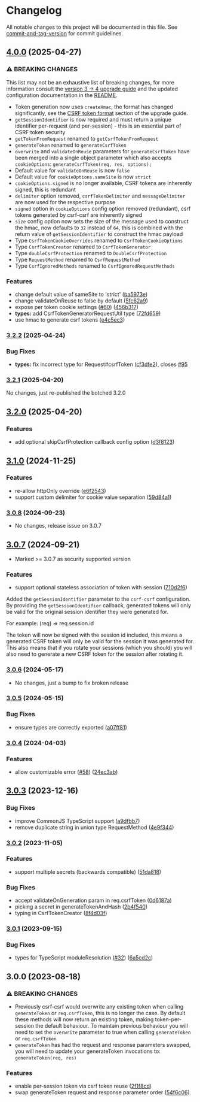 # Changelog

All notable changes to this project will be documented in this file. See [commit-and-tag-version](https://github.com/absolute-version/commit-and-tag-version) for commit guidelines.

## [4.0.0](https://github.com/Psifi-Solutions/csrf-csrf/compare/v3.0.7...v4.0.0) (2025-04-27)


### ⚠ BREAKING CHANGES

This list may not be an exhaustive list of breaking changes, for more information consult the [version 3 -> 4 upgrade guide](./UPGRADING.md#version-3---4) and the updated configuration documentation in the [README](./README.md).

* Token generation now uses `createHmac`, the format has changed significantly, see the [CSRF token format](./UPGRADING.md#csrf-token-format-has-changed) section of the upgrade guide.
* `getSessionIdentifier` is now required and must return a unique identifier per-request (and per-session) - this is an essential part of CSRF token security
* `getTokenFromRequest` renamed to `getCsrfTokenFromRequest`
* `generateToken` renamed to `generateCsrfToken`
* `overwrite` and `validateOnReuse` parameters for `generateCsrfToken` have been merged into a single object parameter which also accepts `cookieOptions`: `generateCsrfToken(req, res, options);`
* Default value for `validateOnReuse` is now `false`
* Default value for `cookieOptions.sameSite` is now `strict`
* `cookieOptions.signed` is no longer available, CSRF tokens are inherently signed, this is redundant
* `delimiter` option removed, `csrfTokenDelimiter` and `messageDelimiter` are now used for the respective purpose
* `signed` option in `cookieOptions` config option removed (redundant), csrf tokens generated by csrf-csrf are inherently signed 
* `size` config option now sets the size of the message used to construct the hmac, now defaults to `32` instead of `64`, this is combined with the return value of `getSessionIdentifier` to construct the hmac payload
* Type `CsrfTokenCookieOverrides` renamed to `CsrfTokenCookieOptions`
* Type `CsrfTokenCreator` renamed to `CsrfTokenGenerator`
* Type `doubleCsrfProtection` renamed to `DoubleCsrfProtection`
* Type `RequestMethod` renamed to `CsrfRequestMethod`
* Type `CsrfIgnoredMethods` renamed to `CsrfIgnoredRequestMethods`

### Features

* change default value of sameSite to 'strict' ([ba5973e](https://github.com/Psifi-Solutions/csrf-csrf/commit/ba5973e44ddf7fdf0baeff038855f7307a5a1cd9))
* change validateOnReuse to false by default ([5fc62a9](https://github.com/Psifi-Solutions/csrf-csrf/commit/5fc62a98b797a7e1bc81a5d98a1c0509e1de4e76))
* expose per token cookie settings ([#60](https://github.com/Psifi-Solutions/csrf-csrf/issues/60)) ([456b317](https://github.com/Psifi-Solutions/csrf-csrf/commit/456b3179eac02deeb90cd7112f7ddbd6377c9758))
* **types:** add CsrfTokenGeneratorRequestUtil type ([72fd659](https://github.com/Psifi-Solutions/csrf-csrf/commit/72fd659f7e8ee9e82e820b1da9c393c4864dc43d))
* use hmac to generate csrf tokens ([e4c5ec3](https://github.com/Psifi-Solutions/csrf-csrf/commit/e4c5ec3ec0dc801ef0fca2ef89e1e4ff79f85aad))

### [3.2.2](https://github.com/Psifi-Solutions/csrf-csrf/compare/v3.2.1...v3.2.2) (2025-04-24)


### Bug Fixes

* **types:** fix incorrect type for Request#csrfToken ([cf3dfe2](https://github.com/Psifi-Solutions/csrf-csrf/commit/cf3dfe20ccb14ac4c428dd2897ffe7420295693a)), closes [#95](https://github.com/Psifi-Solutions/csrf-csrf/issues/95)

### [3.2.1](https://github.com/Psifi-Solutions/csrf-csrf/compare/v3.2.0...v3.2.1) (2025-04-20)

No changes, just re-published the botched 3.2.0

## [3.2.0](https://github.com/Psifi-Solutions/csrf-csrf/compare/v3.1.0...v3.2.0) (2025-04-20)


### Features

* add optional skipCsrfProtection callback config option ([d3f8123](https://github.com/Psifi-Solutions/csrf-csrf/commit/d3f81230353244c937c4c597006f2d6c64a4a671))

## [3.1.0](https://github.com/Psifi-Solutions/csrf-csrf/compare/v3.0.7...v3.1.0) (2024-11-25)


### Features

* re-allow httpOnly override ([e6f2543](https://github.com/Psifi-Solutions/csrf-csrf/commit/e6f25431743ae415a94568db823fd47e9cd90545))
* support custom delimiter for cookie value separation ([59d84a1](https://github.com/Psifi-Solutions/csrf-csrf/commit/59d84a151b4ede65d9a5e859c47de1645c76cfa2))

### [3.0.8](https://github.com/Psifi-Solutions/csrf-csrf/compare/v3.0.7...v3.0.8) (2024-09-23)

* No changes, release issue on 3.0.7

## [3.0.7](https://github.com/Psifi-Solutions/csrf-csrf/compare/v3.0.6...v3.0.7) (2024-09-21)

* Marked >= 3.0.7 as security supported version

### Features

* support optional stateless association of token with session ([710d2f6](https://github.com/Psifi-Solutions/csrf-csrf/commit/710d2f6082f1ac8ab884b10913b1b86195f86bd2))

Added the `getSessionIdentifier` parameter to the `csrf-csrf` configuration. By providing the `getSessionIdentifier` callback, generated tokens will only be valid for the original session identifier they were generated for.

For example: (req) => req.session.id

The token will now be signed with the session id included, this means a generated CSRF token will only be valid for the session it was generated for. This also means that if you rotate your sessions (which you should) you will also need to generate a new CSRF token for the session after rotating it.

### [3.0.6](https://github.com/Psifi-Solutions/csrf-csrf/compare/v3.0.5...v3.0.6) (2024-05-17)

* No changes, just a bump to fix broken release

### [3.0.5](https://github.com/Psifi-Solutions/csrf-csrf/compare/v3.0.4...v3.0.5) (2024-05-15)


### Bug Fixes

* ensure types are correctly exported ([a07ff81](https://github.com/Psifi-Solutions/csrf-csrf/commit/a07ff815724811ae8530886d5d947b2e8112e60c))

### [3.0.4](https://github.com/Psifi-Solutions/csrf-csrf/compare/v3.0.3...v3.0.4) (2024-04-03)


### Features

* allow customizable error ([#58](https://github.com/Psifi-Solutions/csrf-csrf/issues/58)) ([24ec3ab](https://github.com/Psifi-Solutions/csrf-csrf/commit/24ec3abba4911c91b2c37b6ea42acbca10d5d9f6))

## [3.0.3](https://github.com/Psifi-Solutions/csrf-csrf/compare/v3.0.1...v3.0.3) (2023-12-16)


### Bug Fixes

* improve CommonJS TypeScript support ([a9dfbb7](https://github.com/Psifi-Solutions/csrf-csrf/commit/a9dfbb7dd85cafebac68827d9d93a4996163356f))
* remove duplicate string in union type RequestMethod ([4e9f344](https://github.com/Psifi-Solutions/csrf-csrf/commit/4e9f344ea288beaa278c7121248a297bac6ac2a3))

### [3.0.2](https://github.com/Psifi-Solutions/csrf-csrf/compare/v3.0.1...v3.0.2) (2023-11-05)


### Features

* support multiple secrets (backwards compatible) ([51da818](https://github.com/Psifi-Solutions/csrf-csrf/commit/51da818ef1dfb729b894457e4316e028df0b380f))


### Bug Fixes

* accept validateOnGeneration param in req.csrfToken ([0d6187a](https://github.com/Psifi-Solutions/csrf-csrf/commit/0d6187a9c31ea13b73127774ae6f01bd96baf3dc))
* picking a secret in generateTokenAndHash ([2b4f540](https://github.com/Psifi-Solutions/csrf-csrf/commit/2b4f540bb93e92440a91cc2c53265e96c84a23c1))
* typing in CsrfTokenCreator ([8f4d03f](https://github.com/Psifi-Solutions/csrf-csrf/commit/8f4d03f24adb9f13135c9b847bd87eceb08da1d0))

### [3.0.1](https://github.com/Psifi-Solutions/csrf-csrf/compare/v3.0.0...v3.0.1) (2023-09-15)

### Bug Fixes

- types for TypeScript moduleResolution ([#32](https://github.com/Psifi-Solutions/csrf-csrf/issues/32)) ([6a5cd2c](https://github.com/Psifi-Solutions/csrf-csrf/commit/6a5cd2c43e4940577856cc08a565da79c4e1348b))

## 3.0.0 (2023-08-18)

### ⚠ BREAKING CHANGES

- Previously csrf-csrf would overwrite any existing token when calling `generateToken` or `req.csrfToken`, this is no longer the case. By default these methods will now return an existing token, making token-per-session the default behaviour. To maintain previous behaviour you will need to set the `overwrite` parameter to true when calling `generateToken` or `req.csrfToken`
- `generateToken` has had the request and response parameters swapped, you will need to update your generateToken invocations to: `generateToken(req, res)`

### Features

- enable per-session token via csrf token reuse ([2f1f8cd](https://github.com/Psifi-Solutions/csrf-csrf/commit/2f1f8cd68e9d74cca38b16f75c4f37c4047d8270))
- swap generateToken request and response parameter order ([54f6c06](https://github.com/Psifi-Solutions/csrf-csrf/commit/54f6c06b975f2c1e32c6c48edaa5bc194b4d6f91))
